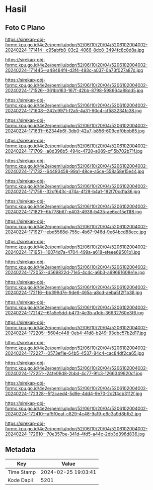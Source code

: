 # Hasil

## Foto C Plano

https://sirekap-obj-formc.kpu.go.id/4e2e/pemilu/pdpr/52/06/10/20/04/5206102004002-20240224-171414--c95abfb8-03c2-4066-8dc8-3494fc8c8d8a.jpg

https://sirekap-obj-formc.kpu.go.id/4e2e/pemilu/pdpr/52/06/10/20/04/5206102004002-20240224-171445--a48484f4-d3f4-493c-a037-0a73f027a87d.jpg

https://sirekap-obj-formc.kpu.go.id/4e2e/pemilu/pdpr/52/06/10/20/04/5206102004002-20240224-171526--361bb163-167f-42bb-8798-598664a88dd5.jpg

https://sirekap-obj-formc.kpu.go.id/4e2e/pemilu/pdpr/52/06/10/20/04/5206102004002-20240224-171608--242c9971-f2a5-4a31-90c4-cf583234fc38.jpg

https://sirekap-obj-formc.kpu.go.id/4e2e/pemilu/pdpr/52/06/10/20/04/5206102004002-20240224-171631--62344b6f-3db0-42a7-b856-609edf0bbb85.jpg

https://sirekap-obj-formc.kpu.go.id/4e2e/pemilu/pdpr/52/06/10/20/04/5206102004002-20240224-171709--a8d396b5-494c-4720-a089-cf15b702b71f.jpg

https://sirekap-obj-formc.kpu.go.id/4e2e/pemilu/pdpr/52/06/10/20/04/5206102004002-20240224-171732--64493458-99a1-48ce-a5ce-558a58e15e44.jpg

https://sirekap-obj-formc.kpu.go.id/4e2e/pemilu/pdpr/52/06/10/20/04/5206102004002-20240224-171759--32cf643c-d74a-4f28-b4a1-182f70cd1a36.jpg

https://sirekap-obj-formc.kpu.go.id/4e2e/pemilu/pdpr/52/06/10/20/04/5206102004002-20240224-171821--6b778b67-e403-4938-b435-ae6cc15e11f8.jpg

https://sirekap-obj-formc.kpu.go.id/4e2e/pemilu/pdpr/52/06/10/20/04/5206102004002-20240224-171927--ebd5568d-755c-4b67-946d-9e64bcd88ecc.jpg

https://sirekap-obj-formc.kpu.go.id/4e2e/pemilu/pdpr/52/06/10/20/04/5206102004002-20240224-171951--16074d7a-4704-499a-a618-efeee69501b1.jpg

https://sirekap-obj-formc.kpu.go.id/4e2e/pemilu/pdpr/52/06/10/20/04/5206102004002-20240224-172052--d569822d-71e5-4c4c-a6b3-a99691608e1e.jpg

https://sirekap-obj-formc.kpu.go.id/4e2e/pemilu/pdpr/52/06/10/20/04/5206102004002-20240224-172116--bb399d7e-9de6-465a-a8cd-aeba5f2f1b38.jpg

https://sirekap-obj-formc.kpu.go.id/4e2e/pemilu/pdpr/52/06/10/20/04/5206102004002-20240224-172142--61a5e5dd-b473-4e3b-a1db-36632760e3f6.jpg

https://sirekap-obj-formc.kpu.go.id/4e2e/pemilu/pdpr/52/06/10/20/04/5206102004002-20240224-172205--5604c448-0eb4-41d8-b249-93dbc57b2d17.jpg

https://sirekap-obj-formc.kpu.go.id/4e2e/pemilu/pdpr/52/06/10/20/04/5206102004002-20240224-172227--0573ef1e-64b5-4537-84c4-cac84df2ca65.jpg

https://sirekap-obj-formc.kpu.go.id/4e2e/pemilu/pdpr/52/06/10/20/04/5206102004002-20240224-172251--24fe09d8-2bbd-4c77-9fc3-1266349920cf.jpg

https://sirekap-obj-formc.kpu.go.id/4e2e/pemilu/pdpr/52/06/10/20/04/5206102004002-20240224-172328--5f2caed4-5d9e-4dd4-9e70-2c2f4cb3112f.jpg

https://sirekap-obj-formc.kpu.go.id/4e2e/pemilu/pdpr/52/06/10/20/04/5206102004002-20240224-172410--af5f0eaf-c829-4c48-9a19-e6c3a9d8bfb2.jpg

https://sirekap-obj-formc.kpu.go.id/4e2e/pemilu/pdpr/52/06/10/20/04/5206102004002-20240224-172610--70e357be-341d-4fd5-a44c-2db3d396d836.jpg


## Metadata

| Key        | Value               |
| ---------- | ------------------- |
| Time Stamp | 2024-02-25 19:03:41 |
| Kode Dapil | 5201                |



